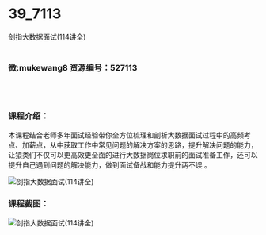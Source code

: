 # 39_7113
剑指大数据面试(114讲全)
<br/></br>
<h3>微:mukewang8 资源编号：527113</h3>
<br/></br>
<h3>课程介绍：</h3>
<p>本课程结合老师多年面试经验带你全方位梳理和剖析<a title="查看与 大数据 相关的文章" target="_blank">大数据</a>面试过程中的高频考点、加薪点，从中获取工作中常见问题的解决方案的思路，提升解决问题的能力，让猿类们不仅可以更高效更全面的进行<a title="查看与 大数据 相关的文章" target="_blank">大数据</a>岗位求职前的面试准备工作，还可以提升自己遇到问题的解决能力，做到面试备战和能力提升两不误 。</p>
<p><img src="https://www.ko996.com/wp-content/uploads/img/2019/09/2-57-300x156.png" alt="剑指大数据面试(114讲全)"></p>
<h3>课程截图：</h3>
<p><img src="https://www.ko996.com/wp-content/uploads/img/2019/09/1-39.png" alt="剑指大数据面试(114讲全)"></p>
